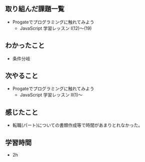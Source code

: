 ## 取り組んだ課題一覧
- Progateでプログラミングに触れてみよう
     -  JavaScript 学習レッスン I(12)〜(19)

## わかったこと
-  条件分岐

## 次やること
-  Progateでプログラミングに触れてみよう
     -  JavaScript 学習レッスン Ⅱ(1)〜

## 感じたこと
-  転職(パート)についての書類作成等で時間があまりとれなかった。

## 学習時間
- 2h